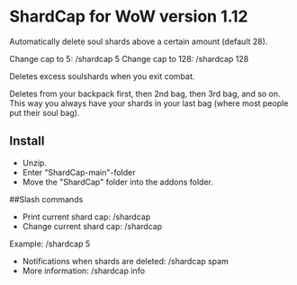 # ShardCap for WoW version 1.12
Automatically delete soul shards above a certain amount (default 28).

Change cap to 5: /shardcap 5
Change cap to 128: /shardcap 128

Deletes excess soulshards when you exit combat.

Deletes from your backpack first, then 2nd bag, then 3rd bag, and so on. This way you always have your shards in your last bag (where most people put their soul bag). 


## Install
- Unzip. 
- Enter "ShardCap-main"-folder
- Move the "ShardCap" folder into the addons folder. 

##Slash commands
- Print current shard cap: /shardcap    
- Change current shard cap: /shardcap <number>
  
Example: /shardcap 5
  
- Notifications when shards are deleted: /shardcap spam
- More information: /shardcap info

